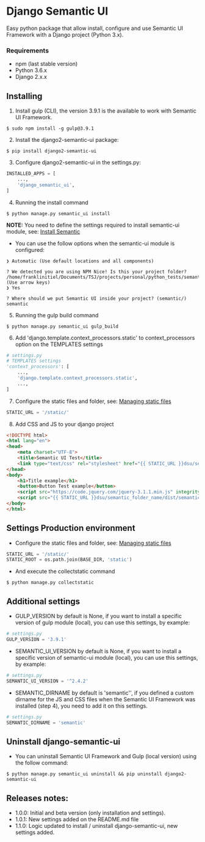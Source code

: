 # Django Semantic UI
Easy python package that allow install, configure and use Semantic UI Framework with a Django project (Python 3.x).

### Requirements
- npm (last stable version)
- Python 3.6.x
- Django 2.x.x

## Installing
1) Install gulp (CLI), the version 3.9.1 is the available to work with Semantic UI Framework.
```shell
$ sudo npm install -g gulp@3.9.1
```

2) Install the django2-semantic-ui package:
```shell
$ pip install django2-semantic-ui
```

3) Configure django2-semantic-ui in the settings.py:
```python
INSTALLED_APPS = [
    ...,
    'django_semantic_ui',
]
```

4) Running the install command
```shell
$ python manage.py semantic_ui install
```
**NOTE:** You need to define the settings required to install semantic-ui module, see: [Install Semantic](https://semantic-ui.com/introduction/getting-started.html)
- You can use the follow options when the semantic-ui module is configured:
```shell
❯ Automatic (Use default locations and all components)

? We detected you are using NPM Nice! Is this your project folder? /home/franklinitiel/Documents/TSJ/projects/personal/python_tests/semanticui/static (Use arrow keys)
❯ Yes

? Where should we put Semantic UI inside your project? (semantic/) semantic
```

5) Running the gulp build command
```shell
$ python manage.py semantic_ui gulp_build
```

6) Add 'django.template.context_processors.static' to context_processors option on the TEMPLATES settings
```python
# settings.py
# TEMPLATES settings
'context_processors': [
    ...,
    'django.template.context_processors.static',
    ...,
]
```

7) Configure the static files and folder, see: [Managing static files](https://docs.djangoproject.com/en/1.11/howto/static-files/)
```python
STATIC_URL = '/static/'
```

8) Add CSS and JS to your django project
```html
<!DOCTYPE html>
<html lang="en">
<head>
    <meta charset="UTF-8">
    <title>Semantic UI Test</title>
    <link type="text/css" rel="stylesheet" href="{{ STATIC_URL }}dsu/semantic_folder_name/dist/semantic.min.css">
</head>
<body>
    <h1>Title example</h1>
    <button>Button Test example</button>
    <script src="https://code.jquery.com/jquery-3.1.1.min.js" integrity="sha256-hVVnYaiADRTO2PzUGmuLJr8BLUSjGIZsDYGmIJLv2b8=" crossorigin="anonymous"></script>
    <script src="{{ STATIC_URL }}dsu/semantic_folder_name/dist/semantic.min.js"></script>
</body>
</html>
```

## Settings Production environment
- Configure the static files and folder, see: [Managing static files](https://docs.djangoproject.com/en/1.11/howto/static-files/)
```python
STATIC_URL = '/static/'
STATIC_ROOT = os.path.join(BASE_DIR, 'static')
```
- And execute the collectstatic command
```shell
$ python manage.py collectstatic
```

## Additional settings
- GULP_VERSION by default is None, if you want to install a specific version of gulp module (local), you can use this settings, by example:
```python
# settings.py
GULP_VERSION = '3.9.1'
```
- SEMANTIC_UI_VERSION by default is None, if you want to install a specific version of semantic-ui module (local), you can use this settings, by example:
```python
# settings.py
SEMANTIC_UI_VERSION = '^2.4.2'
```
- SEMANTIC_DIRNAME by default is 'semantic'', if you defined a custom dirname for the JS and CSS files when the Semantic UI Framework was installed (step 4), you need to add it on this settings.
```python
# settings.py
SEMANTIC_DIRNAME = 'semantic'
```

## Uninstall django-semantic-ui
- You can uninstall Semantic UI Framework and Gulp (local version) using the follow command:
```shell
$ python manage.py semantic_ui uninstall && pip uninstall django2-semantic-ui
```

## Releases notes:

- 1.0.0: Initial and beta version (only installation and settings).
- 1.0.1: New settings added on the README.md file
- 1.1.0: Logic updated to install / uninstall django-semantic-ui, new settings added.
